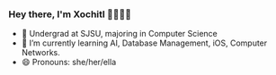 ### Hey there, I'm Xochitl 👋👩🏽‍💻


- 🏢 Undergrad at SJSU, majoring in Computer Science
- 🌱 I’m currently learning AI, Database Management, iOS, Computer Networks.
- 😄 Pronouns: she/her/ella

